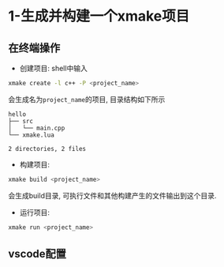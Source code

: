 # 1-生成并构建一个xmake项目

## 在终端操作

- 创建项目: shell中输入

```bash
xmake create -l c++ -P <project_name>
```

会生成名为`project_name`的项目, 目录结构如下所示

```
hello
├── src
│   └── main.cpp
└── xmake.lua

2 directories, 2 files
```

- 构建项目:

```bash
xmake build <project_name>
```

会生成build目录, 可执行文件和其他构建产生的文件输出到这个目录.

- 运行项目:

```bash
xmake run <project_name>
```

## vscode配置
